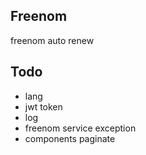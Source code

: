 ## Freenom 
freenom auto renew

## Todo
 - lang
 - jwt token 
 - log
 - freenom service exception
 - components paginate